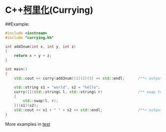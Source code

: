 C++[柯里化](https://en.wikipedia.org/wiki/Currying)(Currying)
============================================================

##Example:
```c++
#include <iostream>
#include "currying.hh"

int add3num(int x, int y, int z)
{
    return x + y + z;
}

int main()
{
    std::cout << curry(add3num)(1)(2)(3) << std::endl;      /**< output 6 */

    std::string s1 = "world", s2 = "hello";
    curry([](std::string& l, std::string& r)                /** swap two string */
    {
        std::swap(l, r);
    })(s1)(s2);
    std::cout << s1 + " " + s2 << std::endl;                /**< output "hello world" */
}
```
More examples in [test](test/test.cc)
